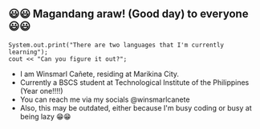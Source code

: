 ## 😃😃 Magandang araw! (Good day) to everyone 😃😃

    System.out.print("There are two languages that I'm currently learning");
    cout << "Can you figure it out?";
   
   - I am Winsmarl Cañete, residing at Marikina City.
   - Currently a BSCS student at Technological Institute of the Philippines (Year one!!!!)
   - You can reach me via my socials @winsmarlcanete
   - Also, this may be outdated, either because I'm busy coding or busy at being lazy 😁😁
 
